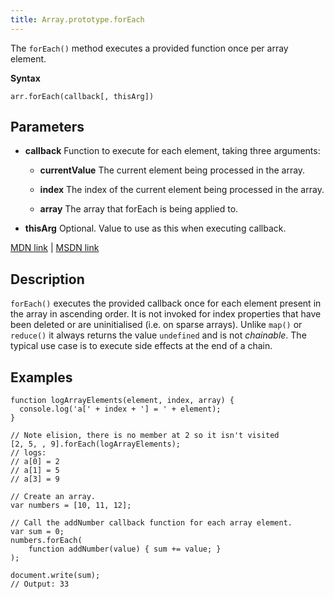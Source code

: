 ```yaml
---
title: Array.prototype.forEach
---
```

The `forEach()` method executes a provided function once per array element.

**Syntax**

    arr.forEach(callback[, thisArg])

## Parameters

*   **callback** Function to execute for each element, taking three arguments:
    *   **currentValue** The current element being processed in the array.

    *   **index** The index of the current element being processed in the array.
    *   **array** The array that forEach is being applied to.
*   **thisArg** Optional. Value to use as this when executing callback.

[MDN link](https://developer.mozilla.org/en-US/docs/Web/JavaScript/Reference/Global_Objects/Array/forEach) | [MSDN link](https://msdn.microsoft.com/en-us/LIBRary/ff679980%28v=vs.94%29.aspx)

## Description

`forEach()` executes the provided callback once for each element present in the array in ascending order. It is not invoked for index properties that have been deleted or are uninitialised (i.e. on sparse arrays). Unlike `map()` or `reduce()` it always returns the value `undefined` and is not _chainable_. The typical use case is to execute side effects at the end of a chain.

## Examples

    function logArrayElements(element, index, array) {
      console.log('a[' + index + '] = ' + element);
    }

    // Note elision, there is no member at 2 so it isn't visited
    [2, 5, , 9].forEach(logArrayElements);
    // logs:
    // a[0] = 2
    // a[1] = 5
    // a[3] = 9

    // Create an array.
    var numbers = [10, 11, 12];

    // Call the addNumber callback function for each array element.
    var sum = 0;
    numbers.forEach(
        function addNumber(value) { sum += value; }
    );

    document.write(sum);
    // Output: 33